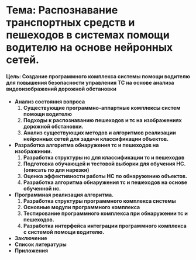 Тема: Распознавание транспортных средств и пешеходов в системах помощи водителю на основе нейронных сетей.
========================

#### Цель: Создание программного комплекса системы помощи водителю для повышения безопасности управления ТС на основе анализа видеоизображений дорожной обстановки

- **Анализ состояния вопроса**
    1. **Существующие программно-аппартные комплексы систем помощи водителю**
    2. **Подходы к распознаванию пешеходов и тс на изображениях дорожной обстановки.**
    3. **Анализ существующих методов и алгоритмов реализации нейронных сетей для задачи классификации
объектов.**
- **Разработка алгоритма обнаружения тс и пешеходов на изображинии.**
    1. **Разработка структуры нс для классификации тс и пешеходов**
    2. **Подготовка обучающей и тестовой выборки для обучения НС.(описать по для нарезки)**
    3. **Оценка эффективности работы НС по обнаружению объектов.**
    4. **Разработка алгоритма обнаружения тс и пешеходов на основе обученной нс.**
- **Программная реализация алгоритма.**
    1. **Разработка структуры программного комплекса системы**
    2. **Основные модули программного комплекса**
    3. **Тестирование программного комплекса при обнаружении тс и пешеходов.**
    4. **Разработка интерфейса интеграции программного комплекса с системой помощи водителю.** 
- **Заключение**
- **Список литературы**
- **Приложения**